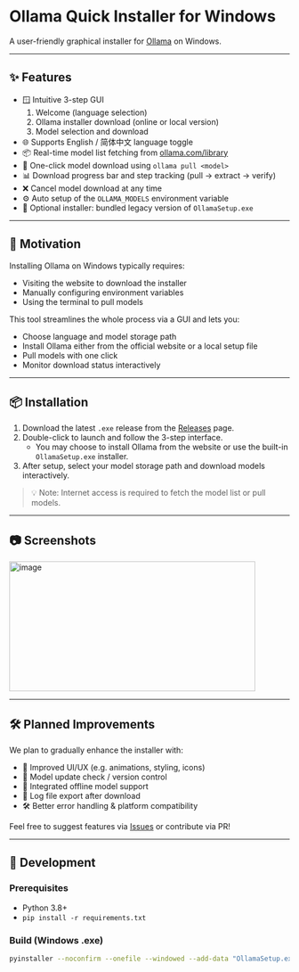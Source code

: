 # Ollama Quick Installer for Windows

A user-friendly graphical installer for [Ollama](https://ollama.com) on Windows.

---

## ✨ Features

- 🪟 Intuitive 3-step GUI  
  1. Welcome (language selection)  
  2. Ollama installer download (online or local version)  
  3. Model selection and download  
- 🌐 Supports English / 简体中文 language toggle  
- 📦 Real-time model list fetching from [ollama.com/library](https://ollama.com/library)  
- 🔽 One-click model download using `ollama pull <model>`  
- 📊 Download progress bar and step tracking (pull → extract → verify)  
- ❌ Cancel model download at any time  
- ⚙️ Auto setup of the `OLLAMA_MODELS` environment variable  
- 💽 Optional installer: bundled legacy version of `OllamaSetup.exe`

---

## 🎯 Motivation

Installing Ollama on Windows typically requires:
- Visiting the website to download the installer
- Manually configuring environment variables
- Using the terminal to pull models

This tool streamlines the whole process via a GUI and lets you:
- Choose language and model storage path
- Install Ollama either from the official website or a local setup file
- Pull models with one click
- Monitor download status interactively

---

## 📦 Installation

1. Download the latest `.exe` release from the [Releases](https://github.com/EthanYixuanMi/ollama-quick-installer/releases) page.  
2. Double-click to launch and follow the 3-step interface.  
   - You may choose to install Ollama from the website or use the built-in `OllamaSetup.exe` installer.  
3. After setup, select your model storage path and download models interactively.

> 💡 Note: Internet access is required to fetch the model list or pull models.

---

## 📷 Screenshots

<img width="442" height="233" alt="image" src="https://github.com/user-attachments/assets/518e50f4-b365-4d8e-82ee-30be43b6bbe6" />

---

## 🛠 Planned Improvements

We plan to gradually enhance the installer with:

- 🎨 Improved UI/UX (e.g. animations, styling, icons)
- 🧩 Model update check / version control
- 📁 Integrated offline model support
- 📜 Log file export after download
- 🛠 Better error handling & platform compatibility

Feel free to suggest features via [Issues](https://github.com/EthanYixuanMi/ollama-windows-installer/issues) or contribute via PR!

---

## 🚀 Development

### Prerequisites

- Python 3.8+
- `pip install -r requirements.txt`

### Build (Windows .exe)

```bash
pyinstaller --noconfirm --onefile --windowed --add-data "OllamaSetup.exe;." ollama_installer.py
